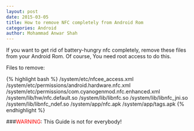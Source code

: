 ```yaml
---
layout: post
date: 2015-03-05
title: How to remove NFC completely from Android Rom
categories: Android
author: Mohammad Anwar Shah
---
```

If you want to get rid of battery-hungry nfc completely, remove these files from
your Android Rom. Of course, You need root access to do this.

Files to remove:

{% highlight bash %}
/system/etc/nfcee_access.xml
/system/etc/permissions/android.hardware.nfc.xml
/system/etc/permissions/com.cyanogenmod.nfc.enhanced.xml
/system/lib/hw/nfc.default.so
/system/lib/libnfc.so
/system/lib/libnfc_jni.so
/system/lib/libnfc_ndef.so
/system/app/nfc.apk
/system/app/tags.apk
{% endhighlight %}

###<span style="color: red;">WARNING</span>: This Guide is not for everybody!
